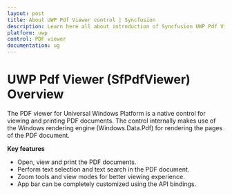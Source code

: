 ```yaml
---
layout: post
title: About UWP Pdf Viewer control | Syncfusion
description: Learn here all about introduction of Syncfusion UWP Pdf Viewer (SfPdfViewer) control, its elements and more.
platform: uwp
control: PDF viewer
documentation: ug
---
```


# UWP Pdf Viewer (SfPdfViewer) Overview

The PDF viewer for Universal Windows Platform is a native control for viewing and printing PDF documents. The control internally makes use of the Windows rendering engine (Windows.Data.Pdf) for rendering the pages of the PDF document.

**Key features**

* Open, view and print the PDF documents.
* Perform text selection and text search in the PDF document.
* Zoom tools and view modes for better viewing experience.
* App bar can be completely customized using the API bindings.
